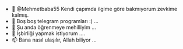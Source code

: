 - 👋 @Mehmetbaba55 Kendi çapımda ilgime göre bakmıyorum zevkime kalmış. 
- 👀 Boş boş telegram programları :) ...
- 🌱 Şu anda öğrenmeye mehilliyim ...
- 💞️ İşbirliği yapmak istiyorum ....
- 📫 Bana nasıl ulaşılır, Allah biliyor ...

<!---
Mehmetbaba55/Mehmetbaba55, ✨ özel ✨ depo çünkü onun `README.md` (bu dosya) appears on your GitHub profil.
Değişikliklerinize göz atmak için Önizleme bağlantısını tıklatabilirsiniz.
--->

